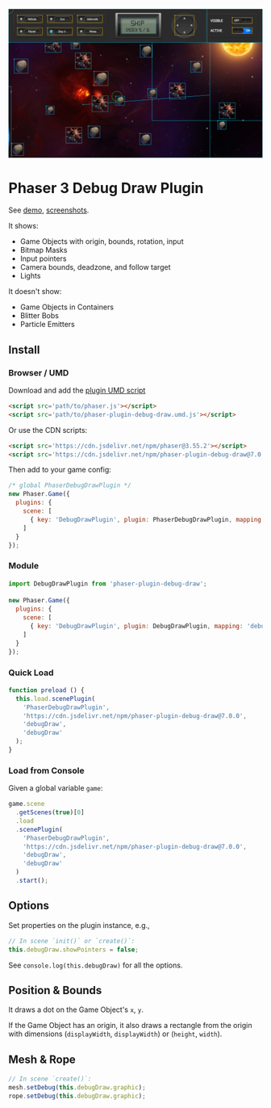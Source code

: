 ![Preview](./preview.png)

Phaser 3 Debug Draw Plugin
==========================

See [demo](https://codepen.io/samme/full/zMZyOM/), [screenshots](https://phaser.discourse.group/t/debug-draw-plugin-phaser-3/4480).

It shows:

- Game Objects with origin, bounds, rotation, input
- Bitmap Masks
- Input pointers
- Camera bounds, deadzone, and follow target
- Lights

It doesn't show:

- Game Objects in Containers
- Blitter Bobs
- Particle Emitters

Install
-------

### Browser / UMD

Download and add the [plugin UMD script](dist/phaser-plugin-debug-draw.umd.js)

```html
<script src='path/to/phaser.js'></script>
<script src='path/to/phaser-plugin-debug-draw.umd.js'></script>
```

Or use the CDN scripts:

```html
<script src='https://cdn.jsdelivr.net/npm/phaser@3.55.2'></script>
<script src='https://cdn.jsdelivr.net/npm/phaser-plugin-debug-draw@7.0.0'></script>
```

Then add to your game config:

```js
/* global PhaserDebugDrawPlugin */
new Phaser.Game({
  plugins: {
    scene: [
      { key: 'DebugDrawPlugin', plugin: PhaserDebugDrawPlugin, mapping: 'debugDraw' }
    ]
  }
});
```

### Module

```js
import DebugDrawPlugin from 'phaser-plugin-debug-draw';

new Phaser.Game({
  plugins: {
    scene: [
      { key: 'DebugDrawPlugin', plugin: DebugDrawPlugin, mapping: 'debugDraw' }
    ]
  }
});
```

### Quick Load

```js
function preload () {
  this.load.scenePlugin(
    'PhaserDebugDrawPlugin',
    'https://cdn.jsdelivr.net/npm/phaser-plugin-debug-draw@7.0.0',
    'debugDraw',
    'debugDraw'
  );
}
```

### Load from Console

Given a global variable `game`:

```js
game.scene
  .getScenes(true)[0]
  .load
  .scenePlugin(
    'PhaserDebugDrawPlugin',
    'https://cdn.jsdelivr.net/npm/phaser-plugin-debug-draw@7.0.0',
    'debugDraw',
    'debugDraw'
  )
  .start();
```

Options
-------

Set properties on the plugin instance, e.g.,

```js
// In scene `init()` or `create()`:
this.debugDraw.showPointers = false;
```

See `console.log(this.debugDraw)` for all the options.

Position & Bounds
-----------------

It draws a dot on the Game Object's `x`, `y`.

If the Game Object has an origin, it also draws a rectangle from the origin with dimensions (`displayWidth`, `displayWidth`) or (`height`, `width`).

Mesh & Rope
-----------

```js
// In scene `create()`:
mesh.setDebug(this.debugDraw.graphic);
rope.setDebug(this.debugDraw.graphic);
```
